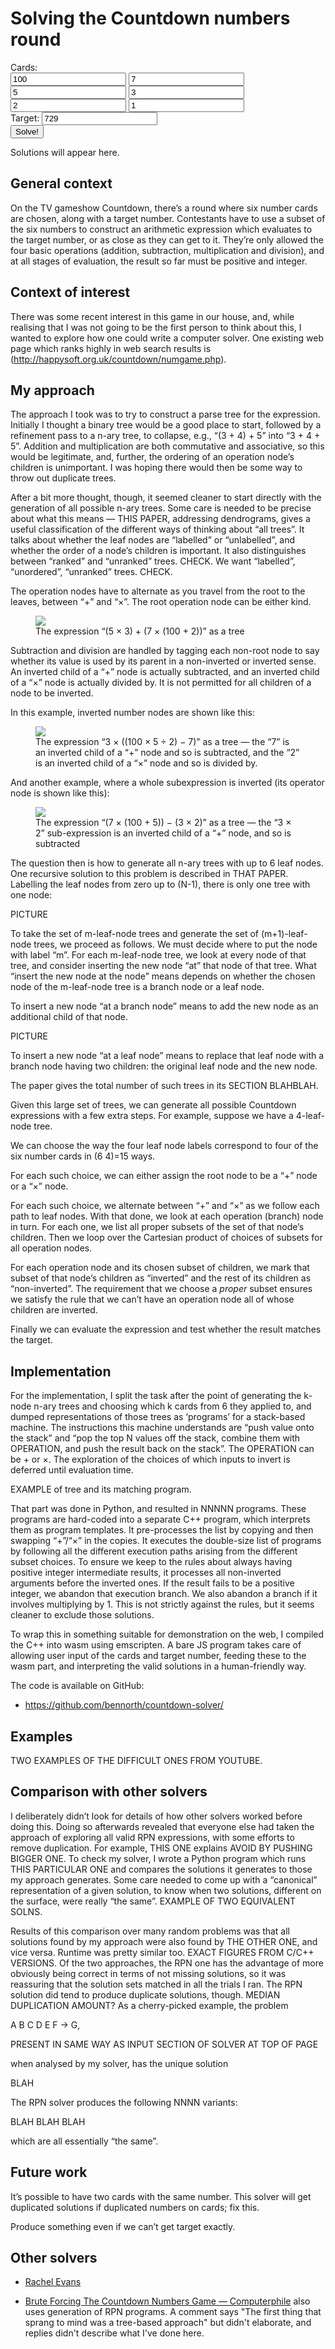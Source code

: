 # Solving the Countdown numbers round

<div id="countdown-solver">
  <div class="inputs">
    <span class="label">Cards:</span>
    <div class="cards">
      <input id="c0" type="text" value="100">
      <input id="c1" type="text" value="7">
      <input id="c2" type="text" value="5">
      <input id="c3" type="text" value="3">
      <input id="c4" type="text" value="2">
      <input id="c5" type="text" value="1">
    </div>
    <div class="target">
      <span class="label">Target:</span>
      <input id="tgt" type="text" value="729">
    </div>
    <button id="solve">Solve!</button>
  </div>
  <div id="solve-results">
  <p class="placeholder">Solutions will appear here.</p>
  </div>
</div>

## General context

On the TV gameshow Countdown, there’s a round where six number cards
are chosen, along with a target number.  Contestants have to use a
subset of the six numbers to construct an arithmetic expression which
evaluates to the target number, or as close as they can get to it.
They’re only allowed the four basic operations (addition, subtraction,
multiplication and division), and at all stages of evaluation, the
result so far must be positive and integer.

## Context of interest

There was some recent interest in this game in our house, and, while
realising that I was not going to be the first person to think about
this, I wanted to explore how one could write a computer solver.  One
existing web page which ranks highly in web search results is
(http://happysoft.org.uk/countdown/numgame.php).

## My approach

The approach I took was to try to construct a parse tree for the
expression.  Initially I thought a binary tree would be a good place
to start, followed by a refinement pass to a n-ary tree, to collapse,
e.g., “(3 + 4) + 5” into “3 + 4 + 5”.  Addition and multiplication are
both commutative and associative, so this would be legitimate, and,
further, the ordering of an operation node’s children is unimportant.
I was hoping there would then be some way to throw out duplicate
trees.

After a bit more thought, though, it seemed cleaner to start directly
with the generation of all possible n-ary trees.  Some care is needed
to be precise about what this means — THIS PAPER, addressing
dendrograms, gives a useful classification of the different ways of
thinking about “all trees”.  It talks about whether the leaf nodes are
“labelled” or “unlabelled”, and whether the order of a node’s children
is important.  It also distinguishes between “ranked” and “unranked”
trees.  CHECK.  We want “labelled”, “unordered”, “unranked” trees.
CHECK.

The operation nodes have to alternate as you travel from the root to
the leaves, between “+” and “×”.  The root operation node can be
either kind.

<figure>
  <img src="images/sample-add-mult-tree.png">
  <figcaption>The expression “(5 × 3) + (7 × (100 + 2))” as a tree</figcaption>
</figure>

Subtraction and division are handled by tagging each non-root node to
say whether its value is used by its parent in a non-inverted or
inverted sense.  An inverted child of a “+” node is actually
subtracted, and an inverted child of a “×” node is actually divided
by.  It is not permitted for all children of a node to be inverted.

In this example, inverted number nodes are shown <span
class="as-inverted operand">like this</span>:

<!-- Using https://davidmathlogic.com/colorblind/#%23000000-%23E69F00-%2356B4E9-%23009E73-%23F0E442-%230072B2-%23D55E00-%23CC79A7
 for highlight colours in below.  Lightened a bit. -->

<figure>
  <img src="images/sample-add-mult-tree-with-inverses.png">
  <figcaption>The expression “3 × ((100 × 5 ÷ 2) − 7)” as a tree — the
    “7” is an inverted child of a “+” node and so is subtracted, and the
    “2” is an inverted child of a “×” node and so is divided by.
  </figcaption>
</figure>

And another example, where a whole subexpression is inverted (its
operator node is shown <span class="as-inverted mult-op">like
this</span>):

<figure>
  <img src="images/sample-add-mult-tree-with-inverses-2.png">

  <figcaption>The expression “(7 × (100 + 5)) − (3 × 2)” as a tree —
    the “3 × 2” sub-expression is an inverted child of a “+” node, and
    so is subtracted
  </figcaption>
</figure>


The question then is how to generate all n-ary trees with up to 6 leaf
nodes.  One recursive solution to this problem is described in THAT
PAPER.  Labelling the leaf nodes from zero up to (N-1), there is only
one tree with one node:

PICTURE

To take the set of m-leaf-node trees and generate the set of
(m+1)-leaf-node trees, we proceed as follows.  We must decide where to
put the node with label “m”.  For each m-leaf-node tree, we look at
every node of that tree, and consider inserting the new node “at” that
node of that tree.  What “insert the new node at the node” means
depends on whether the chosen node of the m-leaf-node tree is a branch
node or a leaf node.

To insert a new node “at a branch node” means to add the new node as
an additional child of that node.

PICTURE

To insert a new node “at a leaf node” means to replace that leaf node
with a branch node having two children: the original leaf node and the
new node.

The paper gives the total number of such trees in its SECTION
BLAHBLAH.

Given this large set of trees, we can generate all possible Countdown
expressions with a few extra steps.  For example, suppose we have a
4-leaf-node tree.

We can choose the way the four leaf node labels correspond to four of
the six number cards in (6 4)=15 ways.

For each such choice, we can either assign the root node to be a “+”
node or a “×” node.

For each such choice, we alternate between “+” and “×” as we follow
each path to leaf nodes.  With that done, we look at each operation
(branch) node in turn.  For each one, we list all proper subsets of
the set of that node’s children.  Then we loop over the Cartesian
product of choices of subsets for all operation nodes.

For each operation node and its chosen subset of children, we mark
that subset of that node’s children as “inverted” and the rest of its
children as “non-inverted”.  The requirement that we choose a *proper*
subset ensures we satisfy the rule that we can’t have an operation node
all of whose children are inverted.

Finally we can evaluate the expression and test whether the result
matches the target.

## Implementation

For the implementation, I split the task after the point of generating
the k-node n-ary trees and choosing which k cards from 6 they applied
to, and dumped representations of those trees as ‘programs’ for a
stack-based machine.  The instructions this machine understands are
“push value onto the stack” and “pop the top N values off the stack,
combine them with OPERATION, and push the result back on the stack”.
The OPERATION can be + or ×.  The exploration of the choices of which
inputs to invert is deferred until evaluation time.

EXAMPLE of tree and its matching program.

That part was done in Python, and resulted in NNNNN programs.  These
programs are hard-coded into a separate C++ program, which interprets
them as program templates.  It pre-processes the list by copying and
then swapping “+”/“×” in the copies.  It executes the double-size list
of programs by following all the different execution paths arising
from the different subset choices.  To ensure we keep to the rules
about always having positive integer intermediate results, it
processes all non-inverted arguments before the inverted ones.  If the
result fails to be a positive integer, we abandon that execution
branch.  We also abandon a branch if it involves multiplying by 1.
This is not strictly against the rules, but it seems cleaner to
exclude those solutions.

To wrap this in something suitable for demonstration on the web, I
compiled the C++ into wasm using emscripten.  A bare JS program takes
care of allowing user input of the cards and target number, feeding
these to the wasm part, and interpreting the valid solutions in a
human-friendly way.

The code is available on GitHub:

* https://github.com/bennorth/countdown-solver/

## Examples

TWO EXAMPLES OF THE DIFFICULT ONES FROM YOUTUBE.

## Comparison with other solvers

I deliberately didn’t look for details of how other solvers worked
before doing this.  Doing so afterwards revealed that everyone else
had taken the approach of exploring all valid RPN expressions, with
some efforts to remove duplication.  For example, THIS ONE explains
AVOID BY PUSHING BIGGER ONE.  To check my solver, I wrote a Python
program which runs THIS PARTICULAR ONE and compares the solutions it
generates to those my approach generates.  Some care needed to come up
with a “canonical” representation of a given solution, to know when
two solutions, different on the surface, were really “the same”.
EXAMPLE OF TWO EQUIVALENT SOLNS.

Results of this comparison over many random problems was that all
solutions found by my approach were also found by THE OTHER ONE, and
vice versa. Runtime was pretty similar too.  EXACT FIGURES FROM C/C++
VERSIONS.  Of the two approaches, the RPN one has the advantage of
more obviously being correct in terms of not missing solutions, so it
was reassuring that the solution sets matched in all the trials I ran.
The RPN solution did tend to produce duplicate solutions, though.
MEDIAN DUPLICATION AMOUNT?  As a cherry-picked example, the problem

A B C D E F -> G,

PRESENT IN SAME WAY AS INPUT SECTION OF SOLVER AT TOP OF PAGE

when analysed by my solver, has the unique solution

BLAH

The RPN solver produces the following NNNN variants:

BLAH BLAH BLAH

which are all essentially “the same”.

## Future work

It’s possible to have two cards with the same number.  This solver
will get duplicated solutions if duplicated numbers on cards; fix
this.

Produce something even if we can’t get target exactly.

## Other solvers

* [Rachel Evans](https://github.com/rvedotrc/numbers)

* [Brute Forcing The Countdown Numbers Game —
  Computerphile](https://www.youtube.com/watch?v=cVMhkqPP2YI) also
  uses generation of RPN programs.  A comment says "The first thing
  that sprang to mind was a tree-based approach" but didn't elaborate,
  and replies didn't describe what I've done here.
